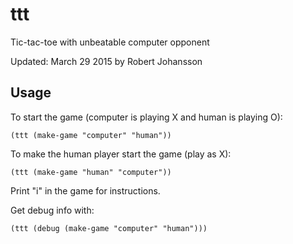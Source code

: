 # ttt

Tic-tac-toe with unbeatable computer opponent

Updated: March 29 2015 by Robert Johansson

## Usage

To start the game (computer is playing X and human is playing O):

	(ttt (make-game "computer" "human"))

To make the human player start the game (play as X):

	(ttt (make-game "human" "computer"))
 
Print "i" in the game for instructions.

Get debug info with:

	(ttt (debug (make-game "computer" "human")))

